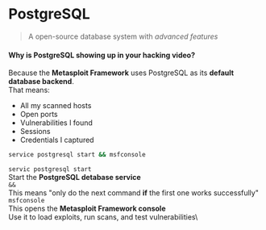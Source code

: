 # PostgreSQL
> A open-source database system with *advanced features*

#### Why is PostgreSQL showing up in your hacking video?
Because the **Metasploit Framework** uses PostgreSQL as its **default database backend**.  
That means:  
- All my scanned hosts
- Open ports
- Vulnerabilities I found
- Sessions
- Credentials I captured

```bash
service postgresql start && msfconsole
```
`servic postgresql start`\
 Start the **PostgreSQL detabase service**\
 `&&`\
  This means "only do the next command **if** the first one works successfully"\
 `msfconsole`\
  This opens the **Metasploit Framework console**\
   Use it to load exploits, run scans, and test vulnerabilities\

   
